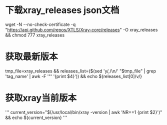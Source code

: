 # 下载xray_releases  json文档

wget -N --no-check-certificate -q "https://api.github.com/repos/XTLS/Xray-core/releases" -O xray_releases  && chmod  777 xray_releases

# 获取最新版本

tmp_file=xray_releases && releases_list=($(sed 'y/,/\n/' "$tmp_file" | grep 'tag_name' | awk -F '"' '{print $4}')) && echo  ${releases_list[0]/v/}

# 获取xray当前版本
'''
current_version="$(/usr/local/bin/xray -version | awk 'NR==1 {print $2}')" && echo ${current_version}
'''
